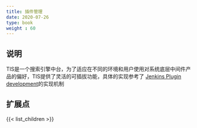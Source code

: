 ```yaml
---
title: 插件管理
date: 2020-07-26
type: book
weight : 60
---
```


## 说明
TIS是一个搜索引擎中台，为了适应在不同的环境和用户使用对系统底层中间件产品的偏好，TIS提供了灵活的可插拔功能，具体的实现参考了 [Jenkins Plugin development](https://www.jenkins.io/doc/developer/plugin-development/)的实现机制

## 扩展点

{{< list_children >}}
